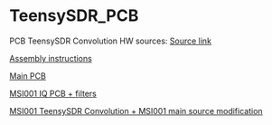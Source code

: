 # TeensySDR_PCB

PCB TeensySDR Convolution HW sources: [Source link](https://github.com/DD4WH/Teensy-ConvolutionSDR)

[Assembly instructions](https://github.com/gmtii/TeensySDR_PCB/blob/master/TEENSY_FINAL_v3.pdf)

[Main PCB](https://github.com/gmtii/TeensySDR_PCB/blob/master/FRONTAL_TEENSY.zip)

[MSI001 IQ PCB + filters](https://github.com/gmtii/TeensySDR_PCB/blob/master/MAIN_IQ_v3.zip)

[MSI001 TeensySDR Convolution + MSI001 main source modification](https://github.com/gmtii/teensySDR)
